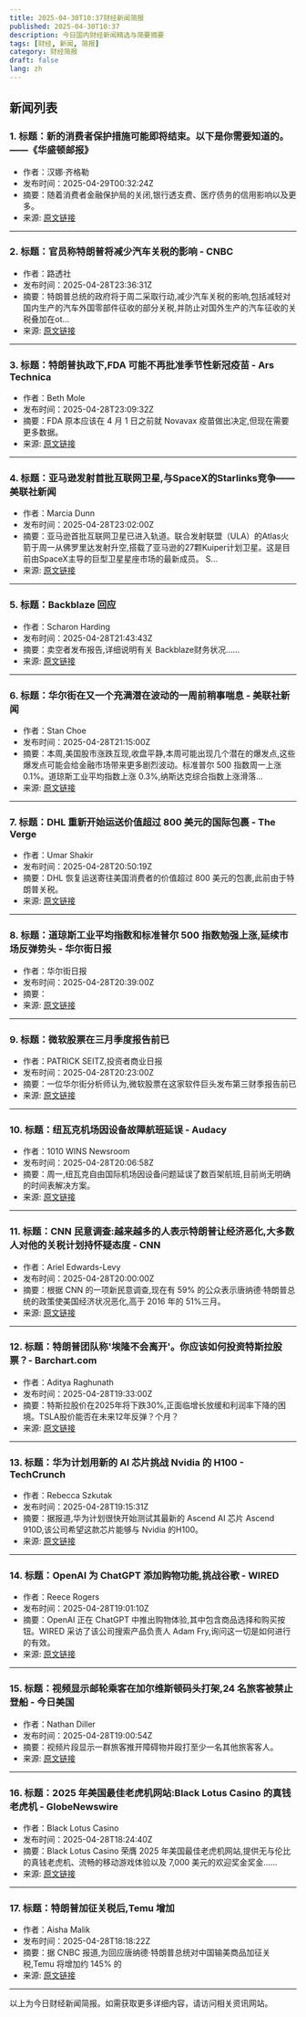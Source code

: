 ```yaml
---
title: 2025-04-30T10:37财经新闻简报
published: 2025-04-30T10:37
description: 今日国内财经新闻精选与简要摘要
tags: [财经, 新闻, 简报]
category: 财经简报
draft: false
lang: zh
---
```


## 新闻列表

### 1. 标题：新的消费者保护措施可能即将结束。以下是你需要知道的。——《华盛顿邮报》
- 作者：汉娜·齐格勒
- 发布时间：2025-04-29T00:32:24Z
- 摘要：随着消费者金融保护局的关闭,银行透支费、医疗债务的信用影响以及更多。
- 来源: [原文链接](https://www.washingtonpost.com/business/2025/04/28/cfpb-consumer-protections-end/)

---

### 2. 标题：官员称特朗普将减少汽车关税的影响 - CNBC
- 作者：路透社
- 发布时间：2025-04-28T23:36:31Z
- 摘要：特朗普总统的政府将于周二采取行动,减少汽车关税的影响,包括减轻对国内生产的汽车外国零部件征收的部分关税,并防止对国外生产的汽车征收的关税叠加在ot…
- 来源: [原文链接](https://www.cnbc.com/2025/04/28/trump-to-reduce-impact-of-auto-tariffs-officials-say-.html)

---

### 3. 标题：特朗普执政下,FDA 可能不再批准季节性新冠疫苗 - Ars Technica
- 作者：Beth Mole
- 发布时间：2025-04-28T23:09:32Z
- 摘要：FDA 原本应该在 4 月 1 日之前就 Novavax 疫苗做出决定,但现在需要更多数据。
- 来源: [原文链接](https://arstechnica.com/health/2025/04/under-trump-the-fda-may-no-longer-approve-seasonal-covid-shots/)

---

### 4. 标题：亚马逊发射首批互联网卫星,与SpaceX的Starlinks竞争——美联社新闻
- 作者：Marcia Dunn
- 发布时间：2025-04-28T23:02:00Z
- 摘要：亚马逊首批互联网卫星已进入轨道。联合发射联盟（ULA）的Atlas火箭于周一从佛罗里达发射升空,搭载了亚马逊的27颗Kuiper计划卫星。这是目前由SpaceX主导的巨型卫星星座市场的最新成员。 S…
- 来源: [原文链接](https://apnews.com/article/amazon-ula-project-kuiper-spacex-starlinks-1a1c53a6a44f3f9bd9426bb1f56405c9)

---

### 5. 标题：Backblaze 回应
- 作者：Scharon Harding
- 发布时间：2025-04-28T21:43:43Z
- 摘要：卖空者发布报告,详细说明有关 Backblaze财务状况……
- 来源: [原文链接](https://arstechnica.com/gadgets/2025/04/backblaze-responds-to-claims-of-sham-accounting-customer-backups-at-risk/)

---

### 6. 标题：华尔街在又一个充满潜在波动的一周前稍事喘息 - 美联社新闻
- 作者：Stan Choe
- 发布时间：2025-04-28T21:15:00Z
- 摘要：本周,美国股市涨跌互现,收盘平静,本周可能出现几个潜在的爆发点,这些爆发点可能会给金融市场带来更多剧烈波动。标准普尔 500 指数周一上涨 0.1%。道琼斯工业平均指数上涨 0.3%,纳斯达克综合指数上涨滑落…
- 来源: [原文链接](https://apnews.com/article/stocks-markets-tarifffs-trump-china-5a614e961c46ad406e47caf18fa78d74)

---

### 7. 标题：DHL 重新开始运送价值超过 800 美元的国际包裹 - The Verge
- 作者：Umar Shakir
- 发布时间：2025-04-28T20:50:19Z
- 摘要：DHL 恢复运送寄往美国消费者的价值超过 800 美元的包裹,此前由于特朗普关税。
- 来源: [原文链接](https://www.theverge.com/news/657489/dhl-shipment-resume-us-tariffs-business-to-consumer)

---

### 8. 标题：道琼斯工业平均指数和标准普尔 500 指数勉强上涨,延续市场反弹势头 - 华尔街日报
- 作者：华尔街日报
- 发布时间：2025-04-28T20:39:00Z
- 摘要：
- 来源: [原文链接](https://www.wsj.com/finance/stocks/global-stocks-markets-dow-news-04-28-2025-f11a22f2)

---

### 9. 标题：微软股票在三月季度报告前已
- 作者：PATRICK SEITZ,投资者商业日报
- 发布时间：2025-04-28T20:23:00Z
- 摘要：一位华尔街分析师认为,微软股票在这家软件巨头发布第三财季报告前已
- 来源: [原文链接](https://www.investors.com/news/technology/msft-stock-microsoft-fiscal-q3-2025-earnings-preview/)

---

### 10. 标题：纽瓦克机场因设备故障航班延误 - Audacy
- 作者：1010 WINS Newsroom
- 发布时间：2025-04-28T20:06:58Z
- 摘要：周一,纽瓦克自由国际机场因设备问题延误了数百架航班,目前尚无明确的时间表解决方案。
- 来源: [原文链接](https://www.audacy.com/1010wins/news/local/flight-delays-rise-at-newark-airport-amid-equipment-failure)

---

### 11. 标题：CNN 民意调查:越来越多的人表示特朗普让经济恶化,大多数人对他的关税计划持怀疑态度 - CNN
- 作者：Ariel Edwards-Levy
- 发布时间：2025-04-28T20:00:00Z
- 摘要：根据 CNN 的一项新民意调查,现在有 59% 的公众表示唐纳德·特朗普总统的政策使美国经济状况恶化,高于 2016 年的 51%三月。
- 来源: [原文链接](https://www.cnn.com/2025/04/28/politics/poll-trump-economy-tariffs/index.html)

---

### 12. 标题：特朗普团队称'埃隆不会离开'。你应该如何投资特斯拉股票？- Barchart.com
- 作者：Aditya Raghunath
- 发布时间：2025-04-28T19:33:00Z
- 摘要：特斯拉股价在2025年将下跌30%,正面临增长放缓和利润率下降的困境。TSLA股价能否在未来12年反弹？个月？
- 来源: [原文链接](https://www.barchart.com/story/news/32090685/trump-team-says-elons-not-going-anywhere-how-you-should-play-tesla-stock-here)

---

### 13. 标题：华为计划用新的 AI 芯片挑战 Nvidia 的 H100 - TechCrunch
- 作者：Rebecca Szkutak
- 发布时间：2025-04-28T19:15:31Z
- 摘要：据报道,华为计划很快开始测试其最新的 Ascend AI 芯片 Ascend 910D,该公司希望这款芯片能够与 Nvidia 的H100。
- 来源: [原文链接](https://techcrunch.com/2025/04/28/huawei-aims-to-take-on-nvidias-h100-with-new-ai-chip/)

---

### 14. 标题：OpenAI 为 ChatGPT 添加购物功能,挑战谷歌 - WIRED
- 作者：Reece Rogers
- 发布时间：2025-04-28T19:01:10Z
- 摘要：OpenAI 正在 ChatGPT 中推出购物体验,其中包含商品选择和购买按钮。WIRED 采访了该公司搜索产品负责人 Adam Fry,询问这一切是如何进行的有效。
- 来源: [原文链接](https://www.wired.com/story/openai-adds-shopping-to-chatgpt/)

---

### 15. 标题：视频显示邮轮乘客在加尔维斯顿码头打架,24 名旅客被禁止登船 - 今日美国
- 作者：Nathan Diller
- 发布时间：2025-04-28T19:00:54Z
- 摘要：视频片段显示一群旅客推开障碍物并殴打至少一名其他旅客客人。
- 来源: [原文链接](https://www.usatoday.com/story/travel/cruises/2025/04/28/carnival-bans-guests-cruise-terminal-fight-galveston/83326709007/)

---

### 16. 标题：2025 年美国最佳老虎机网站:Black Lotus Casino 的真钱老虎机 - GlobeNewswire
- 作者：Black Lotus Casino
- 发布时间：2025-04-28T18:24:40Z
- 摘要：Black Lotus Casino 荣膺 2025 年美国最佳老虎机网站,提供无与伦比的真钱老虎机、流畅的移动游戏体验以及 7,000 美元的欢迎奖金奖金......
- 来源: [原文链接](https://www.globenewswire.com/news-release/2025/04/28/3069580/0/en/Best-Slot-Sites-in-the-USA-2025-Black-Lotus-Casino-s-Real-Money-Slots.html)

---

### 17. 标题：特朗普加征关税后,Temu 增加
- 作者：Aisha Malik
- 发布时间：2025-04-28T18:18:22Z
- 摘要：据 CNBC 报道,为回应唐纳德·特朗普总统对中国输美商品加征关税,Temu 将增加约 145% 的
- 来源: [原文链接](https://techcrunch.com/2025/04/28/temu-adds-import-charges-after-trump-tariffs/)

---


以上为今日财经新闻简报。如需获取更多详细内容，请访问相关资讯网站。